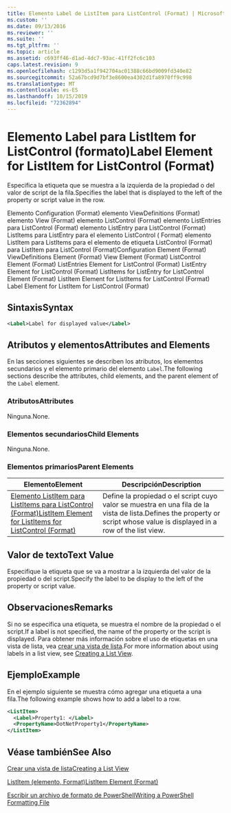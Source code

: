 ```yaml
---
title: Elemento Label de ListItem para ListControl (Format) | Microsoft Docs
ms.custom: ''
ms.date: 09/13/2016
ms.reviewer: ''
ms.suite: ''
ms.tgt_pltfrm: ''
ms.topic: article
ms.assetid: c693ff46-d1ad-4dc7-93ac-41ff2fc6c103
caps.latest.revision: 9
ms.openlocfilehash: c1293d5a1f942704ac01388c66bd9009fd340e82
ms.sourcegitcommit: 52a67bcd9d7bf3e8600ea4302d1fa8970ff9c998
ms.translationtype: MT
ms.contentlocale: es-ES
ms.lasthandoff: 10/15/2019
ms.locfileid: "72362894"
---
```

# <a name="label-element-for-listitem-for-listcontrol-format"></a><span data-ttu-id="5b281-102">Elemento Label para ListItem for ListControl (formato)</span><span class="sxs-lookup"><span data-stu-id="5b281-102">Label Element for ListItem for ListControl (Format)</span></span>

<span data-ttu-id="5b281-103">Especifica la etiqueta que se muestra a la izquierda de la propiedad o del valor de script de la fila.</span><span class="sxs-lookup"><span data-stu-id="5b281-103">Specifies the label that is displayed to the left of the property or script value in the row.</span></span>

<span data-ttu-id="5b281-104">Elemento Configuration (Format) elemento ViewDefinitions (Format) elemento View (Format) elemento ListControl (Format) elemento ListEntries para ListControl (Format) elemento ListEntry para ListControl (Format) ListItems para ListEntry para el elemento ListControl ( Format) elemento ListItem para ListItems para el elemento de etiqueta ListControl (Format) para ListItem para ListControl (Format)</span><span class="sxs-lookup"><span data-stu-id="5b281-104">Configuration Element (Format) ViewDefinitions Element (Format) View Element (Format) ListControl Element (Format) ListEntries Element for ListControl (Format) ListEntry Element for ListControl (Format) ListItems for ListEntry for ListControl Element (Format) ListItem Element for ListItems for ListControl (Format) Label Element for ListItem for ListControl (Format)</span></span>

## <a name="syntax"></a><span data-ttu-id="5b281-105">Sintaxis</span><span class="sxs-lookup"><span data-stu-id="5b281-105">Syntax</span></span>

```xml
<Label>Label for displayed value</Label>
```

## <a name="attributes-and-elements"></a><span data-ttu-id="5b281-106">Atributos y elementos</span><span class="sxs-lookup"><span data-stu-id="5b281-106">Attributes and Elements</span></span>

<span data-ttu-id="5b281-107">En las secciones siguientes se describen los atributos, los elementos secundarios y el elemento primario del elemento `Label`.</span><span class="sxs-lookup"><span data-stu-id="5b281-107">The following sections describe the attributes, child elements, and the parent element of the `Label` element.</span></span>

### <a name="attributes"></a><span data-ttu-id="5b281-108">Atributos</span><span class="sxs-lookup"><span data-stu-id="5b281-108">Attributes</span></span>

<span data-ttu-id="5b281-109">Ninguna.</span><span class="sxs-lookup"><span data-stu-id="5b281-109">None.</span></span>

### <a name="child-elements"></a><span data-ttu-id="5b281-110">Elementos secundarios</span><span class="sxs-lookup"><span data-stu-id="5b281-110">Child Elements</span></span>

<span data-ttu-id="5b281-111">Ninguna.</span><span class="sxs-lookup"><span data-stu-id="5b281-111">None.</span></span>

### <a name="parent-elements"></a><span data-ttu-id="5b281-112">Elementos primarios</span><span class="sxs-lookup"><span data-stu-id="5b281-112">Parent Elements</span></span>

|<span data-ttu-id="5b281-113">Elemento</span><span class="sxs-lookup"><span data-stu-id="5b281-113">Element</span></span>|<span data-ttu-id="5b281-114">Descripción</span><span class="sxs-lookup"><span data-stu-id="5b281-114">Description</span></span>|
|-------------|-----------------|
|[<span data-ttu-id="5b281-115">Elemento ListItem para ListItems para ListControl (Format)</span><span class="sxs-lookup"><span data-stu-id="5b281-115">ListItem Element for ListItems for ListControl (Format)</span></span>](./listitem-element-for-listitems-for-listcontrol-format.md)|<span data-ttu-id="5b281-116">Define la propiedad o el script cuyo valor se muestra en una fila de la vista de lista.</span><span class="sxs-lookup"><span data-stu-id="5b281-116">Defines the property or script whose value is displayed in a row of the list view.</span></span>|

## <a name="text-value"></a><span data-ttu-id="5b281-117">Valor de texto</span><span class="sxs-lookup"><span data-stu-id="5b281-117">Text Value</span></span>

<span data-ttu-id="5b281-118">Especifique la etiqueta que se va a mostrar a la izquierda del valor de la propiedad o del script.</span><span class="sxs-lookup"><span data-stu-id="5b281-118">Specify the label to be display to the left of the property or script value.</span></span>

## <a name="remarks"></a><span data-ttu-id="5b281-119">Observaciones</span><span class="sxs-lookup"><span data-stu-id="5b281-119">Remarks</span></span>

<span data-ttu-id="5b281-120">Si no se especifica una etiqueta, se muestra el nombre de la propiedad o el script.</span><span class="sxs-lookup"><span data-stu-id="5b281-120">If a label is not specified, the name of the property or the script is displayed.</span></span> <span data-ttu-id="5b281-121">Para obtener más información sobre el uso de etiquetas en una vista de lista, vea [crear una vista de lista](./creating-a-list-view.md).</span><span class="sxs-lookup"><span data-stu-id="5b281-121">For more information about using labels in a list view, see [Creating a List View](./creating-a-list-view.md).</span></span>

## <a name="example"></a><span data-ttu-id="5b281-122">Ejemplo</span><span class="sxs-lookup"><span data-stu-id="5b281-122">Example</span></span>

<span data-ttu-id="5b281-123">En el ejemplo siguiente se muestra cómo agregar una etiqueta a una fila.</span><span class="sxs-lookup"><span data-stu-id="5b281-123">The following example shows how to add a label to a row.</span></span>

```xml
<ListItem>
  <Label>Property1: </Label>
  <PropertyName>DotNetProperty1</PropertyName>
</ListItem>

```

## <a name="see-also"></a><span data-ttu-id="5b281-124">Véase también</span><span class="sxs-lookup"><span data-stu-id="5b281-124">See Also</span></span>

[<span data-ttu-id="5b281-125">Crear una vista de lista</span><span class="sxs-lookup"><span data-stu-id="5b281-125">Creating a List View</span></span>](./creating-a-list-view.md)

[<span data-ttu-id="5b281-126">ListItem (elemento, Format)</span><span class="sxs-lookup"><span data-stu-id="5b281-126">ListItem Element (Format)</span></span>](./listitem-element-for-listitems-for-listcontrol-format.md)

[<span data-ttu-id="5b281-127">Escribir un archivo de formato de PowerShell</span><span class="sxs-lookup"><span data-stu-id="5b281-127">Writing a PowerShell Formatting File</span></span>](./writing-a-powershell-formatting-file.md)
